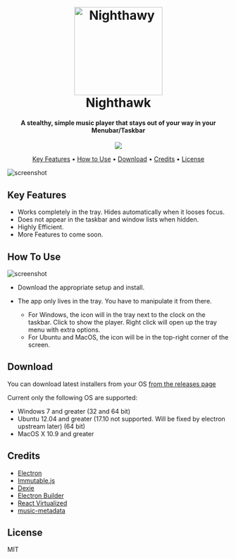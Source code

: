 <h1 align="center">
	<br>
	<img src="https://raw.githubusercontent.com/quantumkv/nighthawk/master/build/icons/512x512.png" alt="Nighthawy" width="200">
	<br>
	Nighthawk
	<br>
</h1>

<h4 align="center">A stealthy, simple music player that stays out of your way in your Menubar/Taskbar </h4>

<p align="center">
<a href="https://travis-ci.org/quantumkv/nighthawk"><img src="https://travis-ci.org/quantumkv/nighthawk.svg?branch=master"></a>
</p>

<p align="center">
	<a href="#key-features">Key Features</a> •
	<a href="#how-to-use">How to Use</a> •
	<a href="#download">Download</a> •
	<a href="#credits">Credits</a> •
	<a href="#license">License</a>
</p>

![screenshot](https://raw.githubusercontent.com/quantumkv/nighthawk/master/static/readme/win-image.png)

## Key Features

- Works completely in the tray. Hides automatically when it looses focus.
- Does not appear in the taskbar and window lists when hidden.
- Highly Efficient.
- More Features to come soon.

## How To Use

![screenshot](https://raw.githubusercontent.com/quantumkv/nighthawk/master/static/readme/instructions.gif)

- Download the appropriate setup and install.
- The app only lives in the tray. You have to manipulate it from there. 
	
	- For Windows, the icon will in the tray next to the clock on the taskbar. Click to show the player. Right click will open up the tray menu with extra options.
	- For Ubuntu and MacOS, the icon will be in the top-right corner of the screen.

## Download

You can download latest installers from your OS [from the releases page](https://github.com/quantumkv/nighthawk/releases)

Current only the following OS are supported: 

- Windows 7 and greater (32 and 64 bit)
- Ubuntu 12.04 and greater (17.10 not supported. Will be fixed by electron upstream later) (64 bit)
- MacOS X 10.9 and greater

## Credits
- [Electron](http://electronjs.org/)
- [Immutable.js](https://facebook.github.io/immutable-js/)
- [Dexie](http://dexie.org/)
- [Electron Builder](https://www.electron.build/)
- [React Virtualized](https://bvaughn.github.io/react-virtualized/)
- [music-metadata](https://github.com/borewit/music-metadata)

## License

MIT